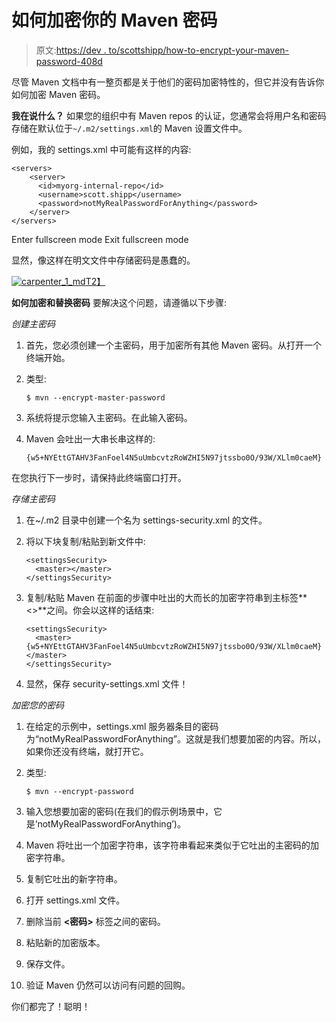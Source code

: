 # 如何加密你的 Maven 密码

> 原文:[https://dev . to/scottshipp/how-to-encrypt-your-maven-password-408d](https://dev.to/scottshipp/how-to-encrypt-your-maven-password-408d)

尽管 Maven 文档中有一整页都是关于他们的密码加密特性的，但它并没有告诉你如何加密 Maven 密码。

**我在说什么？**
如果您的组织中有 Maven repos 的认证，您通常会将用户名和密码存储在默认位于`~/.m2/settings.xml`的 Maven 设置文件中。

例如，我的 settings.xml 中可能有这样的内容:

```
<servers>
    <server>
      <id>myorg-internal-repo</id>
      <username>scott.shipp</username>
      <password>notMyRealPasswordForAnything</password>
    </server>
</servers> 
```

Enter fullscreen mode Exit fullscreen mode

显然，像这样在明文文件中存储密码是愚蠢的。

[![carpenter_1_md](../Images/0fe504f2a454f6a90d5dc9dd0ea2f0c4.png)T2】](https://res.cloudinary.com/practicaldev/image/fetch/s--OEfeoIpQ--/c_limit%2Cf_auto%2Cfl_progressive%2Cq_66%2Cw_880/http://code.scottshipp.com/wp-content/uploads/2017/09/carpenter_1_md.gif)

**如何加密和替换密码**
要解决这个问题，请遵循以下步骤:

*创建主密码*

1.  首先，您必须创建一个主密码，用于加密所有其他 Maven 密码。从打开一个终端开始。
2.  类型:

    ```
    $ mvn --encrypt-master-password
    ```

3.  系统将提示您输入主密码。在此输入密码。
4.  Maven 会吐出一大串长串这样的:

    ```
    {w5+NYEttGTAHV3FanFoel4N5uUmbcvtzRoWZHI5N97jtssbo0O/93W/XLlm0caeM}

    ```

在您执行下一步时，请保持此终端窗口打开。

*存储主密码*

1.  在~/.m2 目录中创建一个名为 settings-security.xml 的文件。
2.  将以下块复制/粘贴到新文件中:

    ```
    <settingsSecurity>
      <master></master>
    </settingsSecurity>

    ```

3.  复制/粘贴 Maven 在前面的步骤中吐出的大而长的加密字符串到主标签**<>**之间。你会以这样的话结束:

    ```
    <settingsSecurity>
      <master>{w5+NYEttGTAHV3FanFoel4N5uUmbcvtzRoWZHI5N97jtssbo0O/93W/XLlm0caeM}</master>
    </settingsSecurity>

    ```

4.  显然，保存 security-settings.xml 文件！

*加密您的密码*

1.  在给定的示例中，settings.xml 服务器条目的密码为“notMyRealPasswordForAnything”。这就是我们想要加密的内容。所以，如果你还没有终端，就打开它。
2.  类型:

    ```
    $ mvn --encrypt-password

    ```

3.  输入您想要加密的密码(在我们的假示例场景中，它是‘notMyRealPasswordForAnything’)。
4.  Maven 将吐出一个加密字符串，该字符串看起来类似于它吐出的主密码的加密字符串。
5.  复制它吐出的新字符串。
6.  打开 settings.xml 文件。
7.  删除当前 **<密码>** 标签之间的密码。
8.  粘贴新的加密版本。
9.  保存文件。
10.  验证 Maven 仍然可以访问有问题的回购。

你们都完了！聪明！